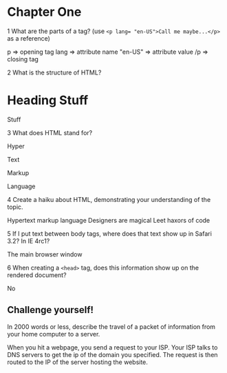 # Chapter One

1 What are the parts of a tag? (use `<p lang= "en-US">Call me maybe...</p>` as a reference)

p => opening tag
lang => attribute name
"en-US" => attribute value
/p => closing tag


2 What is the structure of HTML?

<html>
  <body>
  <h1>Heading Stuff</h1>
  <p>Stuff</p>
  </body>
</html>

3 What does HTML stand for?

  Hyper
  
  Text
  
  Markup
  
  Language
  
4 Create a haiku about HTML, demonstrating your understanding of the topic.

Hypertext markup language
Designers are magical
Leet haxors of code

5 If I put text between body tags, where does that text show up in Safari 3.2? In IE 4rc1?

The main browser window


6 When creating a `<head>` tag, does this information show up on the rendered document?

No


## Challenge yourself!


In 2000 words or less, describe the travel of a packet of information from your home computer to a server.

When you hit a webpage, you send a request to your ISP. Your ISP talks to DNS
servers to get the ip of the domain you specified. The request is then routed
to the IP of the server hosting the website.

